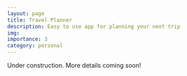 ```yaml
---
layout: page
title: Travel Planner
description: Easy to use app for planning your next trip
img: 
importance: 3
category: personal
---
```


Under construction. More details coming soon!
